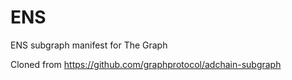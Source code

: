 # ENS
ENS subgraph manifest for The Graph

Cloned from https://github.com/graphprotocol/adchain-subgraph
